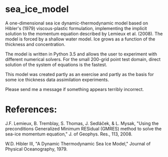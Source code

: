 # sea_ice_model

A one-dimensional sea ice dynamic-thermodynamic model based on Hibler's (1979) viscous-plastic formulation, implementing the implicit solution to the momentum equation described by Lemieux et al. (2008). The model is forced by a shallow water model. Ice grows as a function of the thickness and concentration.

The model is written in Python 3.5 and allows the user to experiment with different numerical solvers. For the small 200-grid point test domain, direct solution of the system of equations is the fastest.

This model was created partly as an exercise and partly as the basis for some ice thickness data assimilation experiments.

Please send me a message if something appears terribly incorrect. 

# References:
J.F. Lemieux, B. Tremblay, S. Thomas, J. Sedláček, & L. Mysak, "Using the preconditions Generalized Minimum RESidual (GMRES) method to solve the sea-ice momentum equation," J. of Geophys. Res., 113, 2008.

W.D. Hibler III, "A Dynamic Thermodynamic Sea Ice Model," Journal of Physical Oceanography, 1979.
